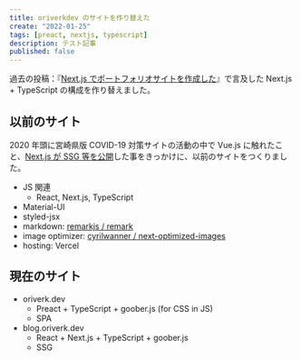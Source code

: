 ```yaml
---
title: oriverkdev のサイトを作り替えた
create: "2022-01-25"
tags: [preact, nextjs, typescript]
description: テスト記事
published: false
---
```


過去の投稿：『[Next.js でポートフォリオサイトを作成した](https://blog.oriverk.dev/entry/20200526-next-portfolio/)』で言及した Next.js + TypeScript の構成を作り替えました。

## 以前のサイト

2020 年頭に宮崎県版 COVID-19 対策サイトの活動の中で Vue.js に触れたこと、[Next.js が SSG 等を公開](https://nextjs.org/blog/next-9-3)した事をきっかけに、以前のサイトをつくりました。


- JS 関連
  - React, Next.js, TypeScript
- Material-UI
- styled-jsx
- markdown: [remarkjs / remark](https://github.com/remarkjs/remark)
- image optimizer: [cyrilwanner / next-optimized-images](https://github.com/cyrilwanner/next-optimized-images)
- hosting: Vercel

## 現在のサイト

- oriverk.dev
  - Preact + TypeScript + goober.js (for CSS in JS)
  - SPA
- blog.oriverk.dev
  - React + Next.js + TypeScript + goober.js
  - SSG
